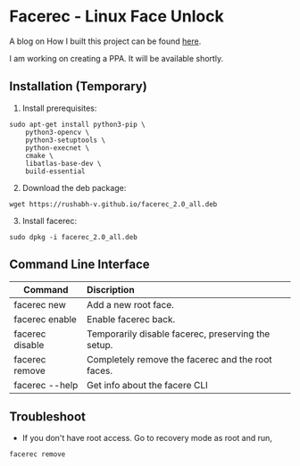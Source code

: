 
# Facerec - Linux Face Unlock

A blog on How I built this project can be found [here](https://medium.com/analytics-vidhya/how-i-built-face-unlock-for-ubuntu-linux-a2b769d1fbc1).

I am working on creating a PPA. It will be available shortly.

## Installation (Temporary)

1. Install prerequisites:

```
sudo apt-get install python3-pip \
    python3-opencv \
    python3-setuptools \
    python-execnet \
    cmake \
    libatlas-base-dev \
    build-essential
```

2. Download the deb package:

```
wget https://rushabh-v.github.io/facerec_2.0_all.deb
```

3. Install facerec:

```
sudo dpkg -i facerec_2.0_all.deb
```

## Command Line Interface

| Command | Discription |
|---------|:------------|
| facerec new | Add a new root face.|
| facerec enable | Enable facerec back.|
| facerec disable | Temporarily disable facerec, preserving the setup. |
| facerec remove | Completely remove the facerec and the root faces.  |
| facerec --help | Get info about the facere CLI |



## Troubleshoot

* If you don't have root access. Go to recovery mode as root and run,

```
facerec remove
```

